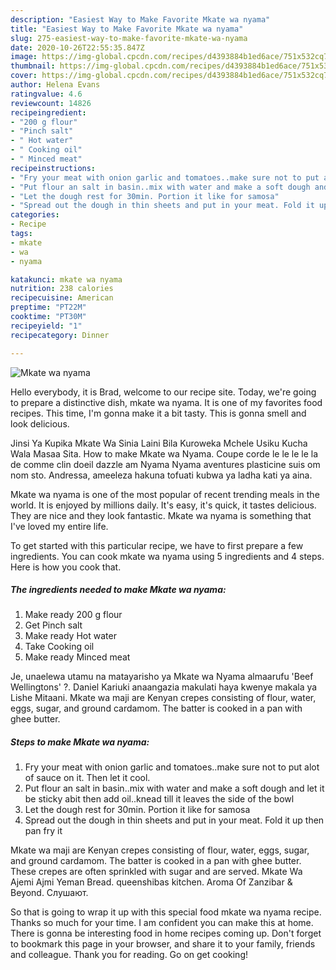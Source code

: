 ```yaml
---
description: "Easiest Way to Make Favorite Mkate wa nyama"
title: "Easiest Way to Make Favorite Mkate wa nyama"
slug: 275-easiest-way-to-make-favorite-mkate-wa-nyama
date: 2020-10-26T22:55:35.847Z
image: https://img-global.cpcdn.com/recipes/d4393884b1ed6ace/751x532cq70/mkate-wa-nyama-recipe-main-photo.jpg
thumbnail: https://img-global.cpcdn.com/recipes/d4393884b1ed6ace/751x532cq70/mkate-wa-nyama-recipe-main-photo.jpg
cover: https://img-global.cpcdn.com/recipes/d4393884b1ed6ace/751x532cq70/mkate-wa-nyama-recipe-main-photo.jpg
author: Helena Evans
ratingvalue: 4.6
reviewcount: 14826
recipeingredient:
- "200 g flour"
- "Pinch salt"
- " Hot water"
- " Cooking oil"
- " Minced meat"
recipeinstructions:
- "Fry your meat with onion garlic and tomatoes..make sure not to put alot of sauce on it. Then let it cool."
- "Put flour an salt in basin..mix with water and make a soft dough and let it be sticky abit then add oil..knead till it leaves the side of the bowl"
- "Let the dough rest for 30min. Portion it like for samosa"
- "Spread out the dough in thin sheets and put in your meat. Fold it up then pan fry it"
categories:
- Recipe
tags:
- mkate
- wa
- nyama

katakunci: mkate wa nyama 
nutrition: 238 calories
recipecuisine: American
preptime: "PT22M"
cooktime: "PT30M"
recipeyield: "1"
recipecategory: Dinner

---
```



![Mkate wa nyama](https://img-global.cpcdn.com/recipes/d4393884b1ed6ace/751x532cq70/mkate-wa-nyama-recipe-main-photo.jpg)

Hello everybody, it is Brad, welcome to our recipe site. Today, we're going to prepare a distinctive dish, mkate wa nyama. It is one of my favorites food recipes. This time, I'm gonna make it a bit tasty. This is gonna smell and look delicious.

Jinsi Ya Kupika Mkate Wa Sinia Laini Bila Kuroweka Mchele Usiku Kucha Wala Masaa Sita. How to make Mkate wa Nyama. Coupe corde le le le le la de comme clin doeil dazzle am Nyama Nyama aventures plasticine suis om nom sto. Andressa, ameeleza hakuna tofuati kubwa ya ladha kati ya aina.

Mkate wa nyama is one of the most popular of recent trending meals in the world. It is enjoyed by millions daily. It's easy, it's quick, it tastes delicious. They are nice and they look fantastic. Mkate wa nyama is something that I've loved my entire life.


To get started with this particular recipe, we have to first prepare a few ingredients. You can cook mkate wa nyama using 5 ingredients and 4 steps. Here is how you cook that.

<!--inarticleads1-->

##### The ingredients needed to make Mkate wa nyama:

1. Make ready 200 g flour
1. Get Pinch salt
1. Make ready  Hot water
1. Take  Cooking oil
1. Make ready  Minced meat


Je, unaelewa utamu na matayarisho ya Mkate wa Nyama almaarufu &#39;Beef Wellingtons&#39; ?. Daniel Kariuki anaangazia makulati haya kwenye makala ya Lishe Mitaani. Mkate wa maji are Kenyan crepes consisting of flour, water, eggs, sugar, and ground cardamom. The batter is cooked in a pan with ghee butter. 

<!--inarticleads2-->

##### Steps to make Mkate wa nyama:

1. Fry your meat with onion garlic and tomatoes..make sure not to put alot of sauce on it. Then let it cool.
1. Put flour an salt in basin..mix with water and make a soft dough and let it be sticky abit then add oil..knead till it leaves the side of the bowl
1. Let the dough rest for 30min. Portion it like for samosa
1. Spread out the dough in thin sheets and put in your meat. Fold it up then pan fry it


Mkate wa maji are Kenyan crepes consisting of flour, water, eggs, sugar, and ground cardamom. The batter is cooked in a pan with ghee butter. These crepes are often sprinkled with sugar and are served. Mkate Wa Ajemi Ajmi Yeman Bread. queenshibas kitchen. Aroma Of Zanzibar &amp; Beyond. Слушают. 

So that is going to wrap it up with this special food mkate wa nyama recipe. Thanks so much for your time. I am confident you can make this at home. There is gonna be interesting food in home recipes coming up. Don't forget to bookmark this page in your browser, and share it to your family, friends and colleague. Thank you for reading. Go on get cooking!
